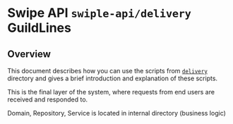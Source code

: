 # Swipe API `swiple-api/delivery` GuildLines

## Overview

This document describes how you can use the scripts from [`delivery`](.) directory and gives a brief introduction and explanation of these scripts.

This is the final layer of the system, where requests from end users are received and responded to.

Domain, Repository, Service is located in internal directory (business logic)
